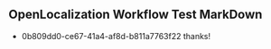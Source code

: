 ## OpenLocalization Workflow Test MarkDown
* 0b809dd0-ce67-41a4-af8d-b811a7763f22 thanks!

<!--HONumber=Jul16_HO3-->


